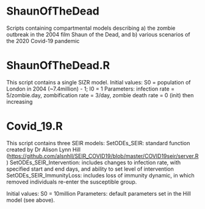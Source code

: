# ShaunOfTheDead
Scripts containing compartmental models describing a) the zombie outbreak in the 2004 film Shaun of the Dead, and b) various scenarios of the 2020 Covid-19 pandemic


# ShaunOfTheDead.R

This script contains a single SIZR model.
Initial values: S0 = population of London in 2004 (~7.4million) - 1; I0 = 1
Parameters: infection rate = 5/zombie.day, zombification rate = 3/day, zombie death rate = 0 (init) then increasing

# Covid_19.R

This script contains three SEIR models:
  SetODEs_SEIR: standard function created by Dr Alison Lynn Hill (https://github.com/alsnhll/SEIR_COVID19/blob/master/COVID19seir/server.R)
  SetODEs_SEIR_Intervention: includes changes to infection rate, with specified start and end days, and ability to set level of intervention
  SetODEs_SEIR_ImmunityLoss: includes loss of immunity dynamic, in which removed individuals re-enter the susceptible group.

Initial values: S0 = 10million
Parameters: default parameters set in the Hill model (see above).
